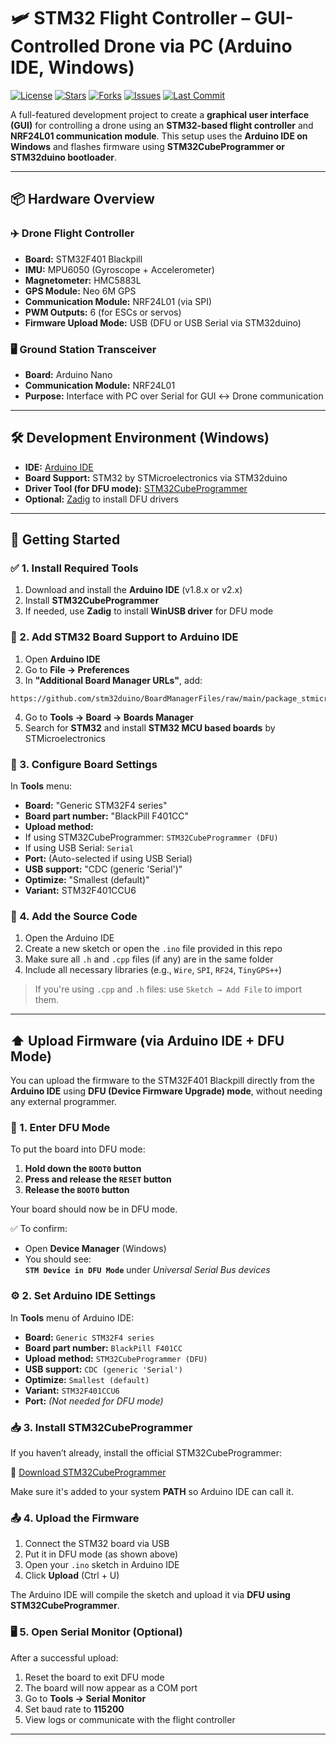# 🛩️ STM32 Flight Controller – GUI-Controlled Drone via PC (Arduino IDE, Windows)

[![License](https://img.shields.io/github/license/Rakshan-VP/STM32-Flight-Controller)](https://github.com/Rakshan-VP/STM32-Flight-Controller/blob/main/LICENSE)
[![Stars](https://img.shields.io/github/stars/Rakshan-VP/STM32-Flight-Controller?style=social)](https://github.com/Rakshan-VP/STM32-Flight-Controller/stargazers)
[![Forks](https://img.shields.io/github/forks/Rakshan-VP/STM32-Flight-Controller?style=social)](https://github.com/Rakshan-VP/STM32-Flight-Controller/network/members)
[![Issues](https://img.shields.io/github/issues/Rakshan-VP/STM32-Flight-Controller)](https://github.com/Rakshan-VP/STM32-Flight-Controller/issues)
[![Last Commit](https://img.shields.io/github/last-commit/Rakshan-VP/STM32-Flight-Controller)](https://github.com/Rakshan-VP/STM32-Flight-Controller/commits/main)


A full-featured development project to create a **graphical user interface (GUI)** for controlling a drone using an **STM32-based flight controller** and **NRF24L01 communication module**. This setup uses the **Arduino IDE on Windows** and flashes firmware using **STM32CubeProgrammer or STM32duino bootloader**.

---

## 📦 Hardware Overview

### ✈️ Drone Flight Controller
- **Board:** STM32F401 Blackpill
- **IMU:** MPU6050 (Gyroscope + Accelerometer)
- **Magnetometer:** HMC5883L
- **GPS Module:** Neo 6M GPS
- **Communication Module:** NRF24L01 (via SPI)
- **PWM Outputs:** 6 (for ESCs or servos)
- **Firmware Upload Mode:** USB (DFU or USB Serial via STM32duino)

### 🖥️ Ground Station Transceiver
- **Board:** Arduino Nano  
- **Communication Module:** NRF24L01  
- **Purpose:** Interface with PC over Serial for GUI ↔️ Drone communication

---

## 🛠️ Development Environment (Windows)

- **IDE:** [Arduino IDE](https://www.arduino.cc/en/software)
- **Board Support:** STM32 by STMicroelectronics via STM32duino
- **Driver Tool (for DFU mode):** [STM32CubeProgrammer](https://www.st.com/en/development-tools/stm32cubeprog.html)
- **Optional:** [Zadig](https://zadig.akeo.ie/) to install DFU drivers

---

## 🚀 Getting Started

### ✅ 1. Install Required Tools

1. Download and install the **Arduino IDE** (v1.8.x or v2.x)
2. Install **STM32CubeProgrammer**
3. If needed, use **Zadig** to install **WinUSB driver** for DFU mode


### 🧩 2. Add STM32 Board Support to Arduino IDE

1. Open **Arduino IDE**
2. Go to **File → Preferences**
3. In **"Additional Board Manager URLs"**, add:
```
https://github.com/stm32duino/BoardManagerFiles/raw/main/package_stmicroelectronics_index.json
```
4. Go to **Tools → Board → Boards Manager**
5. Search for **STM32** and install **STM32 MCU based boards** by STMicroelectronics


### 🔧 3. Configure Board Settings

In **Tools** menu:

- **Board:** "Generic STM32F4 series"
- **Board part number:** "BlackPill F401CC"
- **Upload method:** 
- If using STM32CubeProgrammer: `STM32CubeProgrammer (DFU)`
- If using USB Serial: `Serial`
- **Port:** (Auto-selected if using USB Serial)
- **USB support:** "CDC (generic 'Serial')"
- **Optimize:** "Smallest (default)"
- **Variant:** STM32F401CCU6


### 📄 4. Add the Source Code

1. Open the Arduino IDE
2. Create a new sketch or open the `.ino` file provided in this repo
3. Make sure all `.h` and `.cpp` files (if any) are in the same folder
4. Include all necessary libraries (e.g., `Wire`, `SPI`, `RF24`, `TinyGPS++`)

> If you're using `.cpp` and `.h` files: use `Sketch → Add File` to import them.

---
## ⬆️ Upload Firmware (via Arduino IDE + DFU Mode)

You can upload the firmware to the STM32F401 Blackpill directly from the **Arduino IDE** using **DFU (Device Firmware Upgrade) mode**, without needing any external programmer.


### 🔌 1. Enter DFU Mode

To put the board into DFU mode:

1. **Hold down the `BOOT0` button**
2. **Press and release the `RESET` button**
3. **Release the `BOOT0` button**

Your board should now be in DFU mode.

✅ To confirm:
- Open **Device Manager** (Windows)
- You should see:  
  **`STM Device in DFU Mode`** under *Universal Serial Bus devices*


### ⚙️ 2. Set Arduino IDE Settings

In **Tools** menu of Arduino IDE:

- **Board:** `Generic STM32F4 series`
- **Board part number:** `BlackPill F401CC`
- **Upload method:** `STM32CubeProgrammer (DFU)`
- **USB support:** `CDC (generic 'Serial')`
- **Optimize:** `Smallest (default)`
- **Variant:** `STM32F401CCU6`
- **Port:** *(Not needed for DFU mode)*


### 📥 3. Install STM32CubeProgrammer

If you haven’t already, install the official STM32CubeProgrammer:

🔗 [Download STM32CubeProgrammer](https://www.st.com/en/development-tools/stm32cubeprog.html)

Make sure it's added to your system **PATH** so Arduino IDE can call it.


### 📤 4. Upload the Firmware

1. Connect the STM32 board via USB
2. Put it in DFU mode (as shown above)
3. Open your `.ino` sketch in Arduino IDE
4. Click **Upload** (Ctrl + U)

The Arduino IDE will compile the sketch and upload it via **DFU using STM32CubeProgrammer**.


### 🖥️ 5. Open Serial Monitor (Optional)

After a successful upload:

1. Reset the board to exit DFU mode
2. The board will now appear as a COM port
3. Go to **Tools → Serial Monitor**
4. Set baud rate to **115200**
5. View logs or communicate with the flight controller

---
